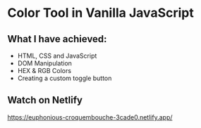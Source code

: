 # Color Tool in Vanilla JavaScript

## What I have achieved:

- HTML, CSS and JavaScript
- DOM Manipulation
- HEX & RGB Colors
- Creating a custom toggle button

## Watch on Netlify

https://euphonious-croquembouche-3cade0.netlify.app/
